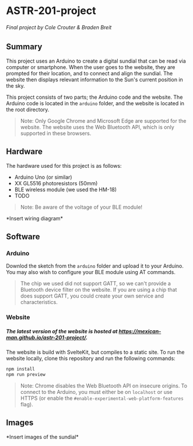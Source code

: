 # ASTR-201-project
###### Final project by Cole Crouter & Braden Breit

## Summary

This project uses an Arduino to create a digital sundial that can be read via computer or smartphone. When the user goes to the website, they are prompted for their location, and to connect and align the sundial. The website then displays relevant information to the Sun's current position in the sky.

This project consists of two parts; the Arduino code and the website. The Arduino code is located in the `arduino` folder, and the website is located in the root directory.

> Note: Only Google Chrome and Microsoft Edge are supported for the website. The website uses the Web Bluetooth API, which is only supported in these browsers.

## Hardware

The hardware used for this project is as follows:

- Arduino Uno (or similar)
- XX GL5516 photoresistors (50mm)
- BLE wireless module (we used the HM-18)
- TODO

> Note: Be aware of the voltage of your BLE module!

\*Insert wiring diagram\*


## Software

### Arduino

Downlod the sketch from the `arduino` folder and upload it to your Arduino. You may also wish to configure your BLE module using AT commands.

> The chip we used did not support GATT, so we can't provide a Bluetooth device filter on the website. If you are using a chip that does support GATT, you could create your own service and characteristics.

### Website

##### The latest version of the website is hosted at https://mexican-man.github.io/astr-201-project/.

The website is build with SvelteKit, but compiles to a static site. To run the website locally, clone this repository and run the following commands:

```bash
npm install
npm run preview
```

> Note: Chrome disables the Web Bluetooth API on insecure origins. To connect to the Arduino, you must either be on `localhost` or use HTTPS (or enable the `#enable-experimental-web-platform-features` flag).

## Images

\*Insert images of the sundial\*